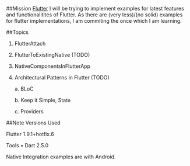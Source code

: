 ##Mission [Flutter](https://flutter.dev/)
I will be trying to implement examples for latest features and functionalitites of Flutter. As there are (very less)/(no solid) examples for flutter implementations, I am commiting the once which I am learning.


##Topics
1. FlutterAttach

2. FlutterToExistingNative (TODO)

3. NativeComponentsInFlutterApp 

4. Architectural Patterns in Flutter (TODO)

   a. BLoC

   b. Keep it Simple, State

   c. Providers


##Note
Versions Used

Flutter 1.9.1+hotfix.6

Tools • Dart 2.5.0

Native Integration examples are with Android.
